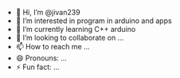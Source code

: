 - 👋 Hi, I’m @jivan239
- 👀 I’m interested in program in arduino and apps
- 🌱 I’m currently learning C++ arduino
- 💞️ I’m looking to collaborate on ...
- 📫 How to reach me ...
- 😄 Pronouns: ...
- ⚡ Fun fact: ...

<!---
jivan239/jivan239 is a ✨ special ✨ repository because its `README.md` (this file) appears on your GitHub profile.
You can click the Preview link to take a look at your changes.
--->
